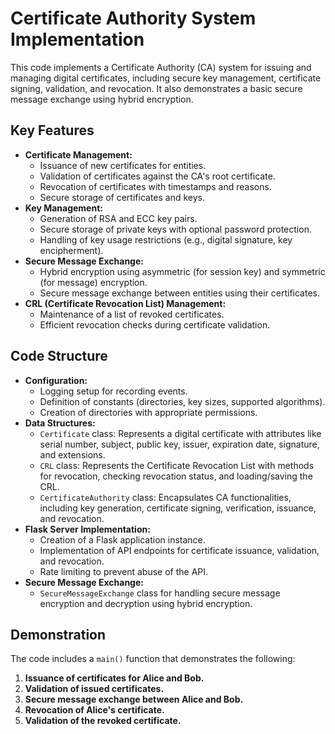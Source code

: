 # Certificate Authority System Implementation

This code implements a Certificate Authority (CA) system for issuing and managing digital certificates, including secure key management, certificate signing, validation, and revocation. It also demonstrates a basic secure message exchange using hybrid encryption.

## Key Features

* **Certificate Management:**
    * Issuance of new certificates for entities.
    * Validation of certificates against the CA's root certificate.
    * Revocation of certificates with timestamps and reasons.
    * Secure storage of certificates and keys.
* **Key Management:**
    * Generation of RSA and ECC key pairs.
    * Secure storage of private keys with optional password protection.
    * Handling of key usage restrictions (e.g., digital signature, key encipherment).
* **Secure Message Exchange:**
    * Hybrid encryption using asymmetric (for session key) and symmetric (for message) encryption.
    * Secure message exchange between entities using their certificates.
* **CRL (Certificate Revocation List) Management:**
    * Maintenance of a list of revoked certificates.
    * Efficient revocation checks during certificate validation.

## Code Structure

* **Configuration:**
    * Logging setup for recording events.
    * Definition of constants (directories, key sizes, supported algorithms).
    * Creation of directories with appropriate permissions.
* **Data Structures:**
    * `Certificate` class: Represents a digital certificate with attributes like serial number, subject, public key, issuer, expiration date, signature, and extensions.
    * `CRL` class: Represents the Certificate Revocation List with methods for revocation, checking revocation status, and loading/saving the CRL.
    * `CertificateAuthority` class: Encapsulates CA functionalities, including key generation, certificate signing, verification, issuance, and revocation.
* **Flask Server Implementation:**
    * Creation of a Flask application instance.
    * Implementation of API endpoints for certificate issuance, validation, and revocation.
    * Rate limiting to prevent abuse of the API.
* **Secure Message Exchange:**
    * `SecureMessageExchange` class for handling secure message encryption and decryption using hybrid encryption.

## Demonstration

The code includes a `main()` function that demonstrates the following:

1. **Issuance of certificates for Alice and Bob.**
2. **Validation of issued certificates.**
3. **Secure message exchange between Alice and Bob.**
4. **Revocation of Alice's certificate.**
5. **Validation of the revoked certificate.**
